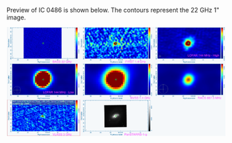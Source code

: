 Preview of IC 0486 is shown below. The contours represent the 22 GHz 1" image. 

![IC0486.png](IC0486.png "IC0486")

